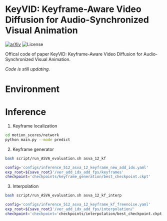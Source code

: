 # KeyVID: Keyframe-Aware Video Diffusion for Audio-Synchronized Visual Animation

[![arXiv](https://img.shields.io/badge/arXiv-2504.09656-b31b1b.svg)](https://arxiv.org/pdf/2504.09656) ![License](https://img.shields.io/github/license/XingruiWang/SuperCLEVR-Physics)

Offical code of paper KeyVID: Keyframe-Aware Video Diffusion for Audio-Synchronized Visual Animation.

*Code is still updating.*

# Environment


# Inference

1. Keyframe localization

```bash
cd motion_scores/network
python main.py --mode predict

```

2. Keyframe generator

```bash
bash script/run_ASVA_evaluation.sh asva_12_kf
```

```bash
config='configs/inference_512_asva_12_keyframe_new_add_idx.yaml'
exp_root=${save_root}'/ver_add_idx_add_fps/keyframes'
checkpoint='checkpoints/keyframe_generation/best_checkpoint.ckpt'
```


3. Interpolation

```bash
bash script/run_ASVA_evaluation.sh asva_12_kf_interp
```

```bash
config='configs/inference_512_asva_12_keyframe_kf_freenoise.yaml'
exp_root=${save_root}'/ver_add_idx_add_fps/interpolation/'
checkpoint='checkpoint='checkpoints/interpolation/best_checkpoint.ckpt'
```
